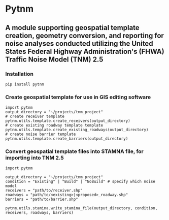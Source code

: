 # Pytnm #
## A module supporting geospatial template creation, geometry conversion, and reporting for noise analyses conducted utilizing the United States Federal Highway Administration's (FHWA) Traffic Noise Model (TNM) 2.5 ##

### Installation
```pip install pytnm```

### Create geospatial template for use in GIS editing software

```
import pytnm
output_directory = "~/projects/tnm_project"
# create receiver template
pytnm.utils.template.create_receivers(output_directory)
# create existing roadway template template
pytnm.utils.template.create_existing_roadways(output_directory)
# create noise barrier template
pytnm.utils.template.create_barriers(output_directory)
```
### Convert geospatial template files into STAMNA file, for importing into TNM 2.5

```
import pytnm

output_directory = "~/projects/tnm_project"
condition = "Existing" | "Build" | "NoBuild" # specify which noise model
receivers = "path/to/receiver.shp"
roadways = "path/to/<existing>|<proposed>_roadway.shp"
barriers = "path/to/barrier.shp"

pytnm.utils.stamina.write_stamina_file(output_directory, condition, receivers, roadways, barriers)

```